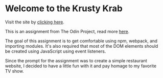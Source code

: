 # Welcome to the Krusty Krab

Visit the site by [clicking here](https://github.com/ubercj).

This is an assignment from The Odin Project, read more [here](https://www.theodinproject.com/paths/full-stack-ruby-on-rails/courses/javascript/lessons/restaurant-page).

The goal of this assignment is to get comfortable using npm, webpack, and importing modules. It's also required that most of the DOM elements should be created using JavaScript using event listeners.

Since the prompt for the assignment was to create a simple restaurant website, I decided to have a little fun with it and pay homage to my favorite TV show.